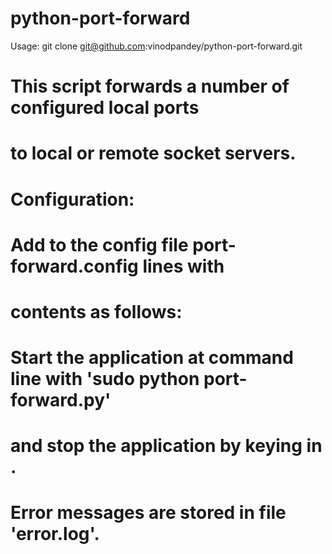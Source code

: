 python-port-forward
===================

Usage: 
git clone git@github.com:vinodpandey/python-port-forward.git


# This script forwards a number of configured local ports
# to local or remote socket servers.
#
# Configuration:
# Add to the config file port-forward.config lines with
# contents as follows:
#   <local incoming port> <dest hostname> <dest port>
#
# Start the application at command line with 'sudo python port-forward.py'
# and stop the application by keying in <ctrl-c>.
#
# Error messages are stored in file 'error.log'.

